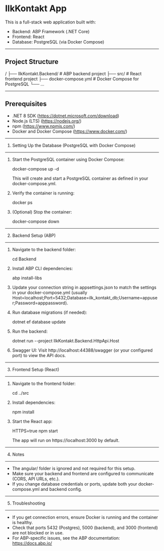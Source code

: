 IlkKontakt App
==============

This is a full-stack web application built with:

- Backend: ABP Framework (.NET Core)
- Frontend: React
- Database: PostgreSQL (via Docker Compose)

------------------------------------------------------------

Project Structure
-----------------

/
├── IlkKontakt.Backend/      # ABP backend project
├── src/                     # React frontend project
├── docker-compose.yml       # Docker Compose for PostgreSQL
└── ...

------------------------------------------------------------

Prerequisites
-------------

- .NET 8 SDK (https://dotnet.microsoft.com/download)
- Node.js (LTS) (https://nodejs.org/)
- npm (https://www.npmjs.com/)
- Docker and Docker Compose (https://www.docker.com/)

------------------------------------------------------------

1. Setting Up the Database (PostgreSQL with Docker Compose)
-----------------------------------------------------------

1. Start the PostgreSQL container using Docker Compose:

   docker-compose up -d

   This will create and start a PostgreSQL container as defined in your docker-compose.yml.

2. Verify the container is running:

   docker ps

3. (Optional) Stop the container:

   docker-compose down

------------------------------------------------------------

2. Backend Setup (ABP)
----------------------

1. Navigate to the backend folder:

   cd Backend

2. Install ABP CLI dependencies:

   abp install-libs

3. Update your connection string in appsettings.json to match the settings in your docker-compose.yml (usually Host=localhost;Port=5432;Database=ilk_kontakt_db;Username=appuser;Password=apppassword).

4. Run database migrations (if needed):

   dotnet ef database update

5. Run the backend:

   dotnet run --project IlkKontakt.Backend.HttpApi.Host

6. Swagger UI:
   Visit http://localhost:44388/swagger (or your configured port) to view the API docs.

------------------------------------------------------------

3. Frontend Setup (React)
-------------------------

1. Navigate to the frontend folder:

   cd ../src

2. Install dependencies:

   npm install

3. Start the React app:

   HTTPS=true npm start

   The app will run on https://localhost:3000 by default.

------------------------------------------------------------

4. Notes
--------

- The angular/ folder is ignored and not required for this setup.
- Make sure your backend and frontend are configured to communicate (CORS, API URLs, etc.).
- If you change database credentials or ports, update both your docker-compose.yml and backend config.

------------------------------------------------------------

5. Troubleshooting
------------------

- If you get connection errors, ensure Docker is running and the container is healthy.
- Check that ports 5432 (Postgres), 5000 (backend), and 3000 (frontend) are not blocked or in use.
- For ABP-specific issues, see the ABP documentation: https://docs.abp.io/

